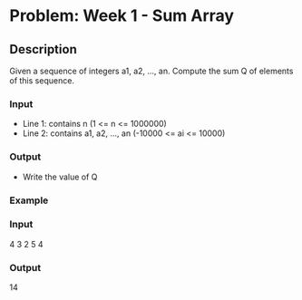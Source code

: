 # Problem: Week 1 - Sum Array
## Description
Given a sequence of integers a1, a2, ..., an. Compute the sum Q of elements of this sequence.
### Input
* Line 1: contains n (1 <= n <= 1000000)
* Line 2: contains a1, a2, ..., an (-10000 <= ai <= 10000)
### Output
* Write the value of Q
### Example

### Input
4
3 2 5 4
### Output
14